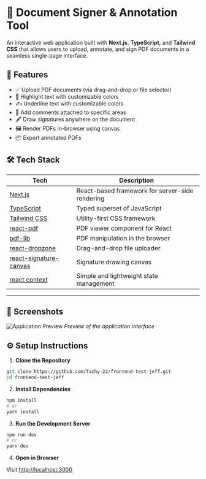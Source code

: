 
# 📄 Document Signer & Annotation Tool

An interactive web application built with **Next.js**, **TypeScript**, and **Tailwind CSS** that allows users to upload, annotate, and sign PDF documents in a seamless single-page interface.

## 🚀 Features

- ✅ Upload PDF documents (via drag-and-drop or file selector)
- 🎨 Highlight text with customizable colors
- ✍️ Underline text with customizable colors
- 💬 Add comments attached to specific areas
- 🖋️ Draw signatures anywhere on the document
- 🖼️ Render PDFs in-browser using canvas
- 📦 Export annotated PDFs



## 🛠️ Tech Stack

| Tech            | Description                              |
|-----------------|------------------------------------------|
| [Next.js](https://nextjs.org)      | React-based framework for server-side rendering |
| [TypeScript](https://www.typescriptlang.org/) | Typed superset of JavaScript |
| [Tailwind CSS](https://tailwindcss.com) | Utility-first CSS framework |
| [react-pdf](https://github.com/wojtekmaj/react-pdf) | PDF viewer component for React |
| [pdf-lib](https://github.com/Hopding/pdf-lib) | PDF manipulation in the browser |
| [react-dropzone](https://react-dropzone.js.org/) | Drag-and-drop file uploader |
| [react-signature-canvas](https://github.com/agilgur5/react-signature-canvas) | Signature drawing canvas |
| [react context](https://react.dev/reference/react/createContext) | Simple and lightweight state management |

---

## 📸 Screenshots

![Application Preview](https://frontend-test-jeff.vercel.app/og-image.png)
*Preview of the application interface*



## ⚙️ Setup Instructions

1. **Clone the Repository**

```bash
git clone https://github.com/Tachy-22/frontend-test-jeff.git
cd frontend-test-jeff
```

2. **Install Dependencies**

```bash
npm install
# or
yarn install
```

3. **Run the Development Server**

```bash
npm run dev
# or
yarn dev
```

4. **Open in Browser**

Visit [http://localhost:3000](http://localhost:3000)
